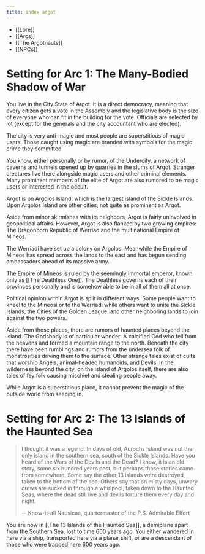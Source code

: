 ```yaml
---
title: index argot
---
```

- [[Lore]]
- [[Arcs]]
- [[The Argotnauts]]
- [[NPCs]]

# Setting for Arc 1: The Many-Bodied Shadow of War

You live in the City State of Argot. It is a direct democracy, meaning that every citizen gets a vote in the Assembly and the legislative body is the size of everyone who can fit in the building for the vote. Officials are selected by lot (except for the generals and the city accountant who are elected).

The city is very anti-magic and most people are superstitious of magic users. Those caught using magic are branded with symbols for the magic crime they committed. 

You know, either personally or by rumor, of the Undercity, a network of caverns and tunnels opened up by quarries in the slums of Argot. Stranger creatures live there alongside magic users and other criminal elements. Many prominent members of the elite of Argot are also rumored to be magic users or interested in the occult.

Argot is on Argolos Island, which is the largest island of the Sickle Islands. Upon Argolos Island are other cities, not quite as prominent as Argot.

Aside from minor skirmishes with its neighbors, Argot is fairly uninvolved in geopolitical affairs. However, Argot is also flanked by two growing empires: The Dragonborn Republic of Werriad and the multinational Empire of Mineos.

The Werriadi have set up a colony on Argolos. Meanwhile the Empire of Mineos has spread across the lands to the east and has begun sending ambassadors ahead of its massive army. 

The Empire of Mineos is ruled by the seemingly immortal emperor, known only as [[The Deathless One]]. The Deathless governs each of their provinces personally and is somehow able to be in all of them all at once.

Political opinion within Argot is split in different ways. Some people want to kneel to the Mineosi or to the Werriadi while others want to unite the Sickle Islands, the Cities of the Golden League, and other neighboring lands to join against the two powers. 

Aside from these places, there are rumors of haunted places beyond the island. The Godsbody is of particular wonder: A calcified God who fell from the heavens and formed a mountain range to the north. Beneath the city there have been rumblings and rumors from the undersea folk of monstrosities driving them to the surface. Other strange tales exist of cults that worship Angels, animal-headed humanoids, and Devils. In the wilderness beyond the city, on the island of Argolos itself, there are also tales of fey folk causing mischief and stealing people away. 

While Argot is a superstitious place, it cannot prevent the magic of the outside world from seeping in.

# Setting for Arc 2: The 13 Islands of the Haunted Sea


> I thought it was a legend. In days of old, Aurochs Island was not the only island in the southern sea, south of the Sickle Islands. Have you heard of the  Wars of the Devils and the Dead? I know, it is an old story, some six hundred years past, but perhaps those stories came from somewhere. Some say the other 13 islands were destroyed, taken to the bottom of the sea. Others say that on misty days, unwary crews are sucked in through a whirlpool, taken down to the Haunted Seas, where the dead still live and devils torture them every day and night.
> 
>  -- Know-it-all Nausicaa, quartermaster of the P.S. Admirable Effort

 

You are now in [[The 13 Islands of the Haunted Sea]], a demiplane apart from the Southern Sea, lost to time 600 years ago. You either wandered in here via a ship, transported here via a planar shift, or are a descendant of those who were trapped here 600 years ago. 